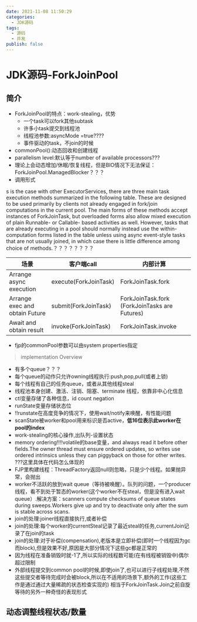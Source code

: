 ```yaml
---
date: 2021-11-08 11:50:29
categories:
  - JDK源码
tags:
  - 源码
  - 并发
publish: false
---
```


# JDK源码-ForkJoinPool

## 简介

- ForkJoinPool的特点：work-stealing，优势
  - 一个task可以fork其他subtask
  - 许多小task提交到线程池
  - 线程池参数:asyncMode =true????
  - 事件驱动的task，不join的时候
- commonPool():动态回收和创建线程
- parallelism level:默认等于number of available processors???
- 理论上会动态增加/休眠/恢复线程，但是BIO情况下无法保证：ForkJoinPool.ManagedBlocker？？？
- 调用形式

s is the case with other ExecutorServices, there are three main task execution methods summarized in the following table. These are designed to be used primarily by clients not already engaged in fork/join computations in the current pool. The main forms of these methods accept instances of ForkJoinTask, but overloaded forms also allow mixed execution of plain Runnable- or Callable- based activities as well. However, tasks that are already executing in a pool should normally instead use the within-computation forms listed in the table unless using async event-style tasks that are not usually joined, in which case there is little difference among choice of methods.？？？？？？？？

| 场景                           | 客户端call            | 内部计算                                      |
| ------------------------------ | --------------------- | --------------------------------------------- |
| Arrange async execution        | execute(ForkJoinTask) | ForkJoinTask.fork                             |
| Arrange exec and obtain Future | submit(ForkJoinTask)  | ForkJoinTask.fork (ForkJoinTasks are Futures) |
| Await and obtain result        | invoke(ForkJoinTask)  | ForkJoinTask.invoke                           |

- fjp的commonPool参数可以由system properties指定

> implementation Overview

- 有多个queue？？？
- 每个queue的动作只允许owning线程执行:push,pop,pull(或者上锁)
- 每个线程有自己的任务queue，或者从其他线程steal
- 线程池本身创建、激活、注销、阻塞、terminate 线程，依靠非中心化信息
- ctl变量存储了各种信息，id count negation
- runState变量存储状态位
- !!runstate在高度竞争的情况下，使用wait/notify来唤醒，有性能问题
- scanState被worker和pool用来标识是否active，**低16位表示此worker在pool的index**
- work-stealing的核心操作,出队列-设置状态
- memory ordering!!!!volatile的base变量，and always read it before other fields.The owner thread must ensure ordered updates, so writes use ordered intrinsics unless they can piggyback on those for other writes. ???这里具体在代码怎么体现的
- FJP里构建线程：ThreadFactory返回null则忽略，只是少个线程。如果抛异常，会抛出
- worker不活跃的放到wait queue（等待被唤醒）。队列的问题，一个producer线程，看不到处于暂态的worker(这个worker不在steal，但是没有进入wait queue）.解决方案：scanners compute checksums of queue states during sweeps.Workers give up and try to deactivate only after the sum is stable across scans.
- join的处理:joiner线程直接执行,或者补偿
- join的处理:每个worker的currentSteal记录了最近steal的任务,currentJoin记录了在join的task
- join的处理:对于补偿(compensation),老版本是立即补偿(即时一个线程因为gc而block),但是效果不好,原因是大部分情况下这些gc都是正常的
- 因为线程在准备销毁时就-1了,所以实际的线程数可能(在有线程被销毁中)偶尔超过限制
- 外部线程提交到common pool的时候,即使join了,也可以进行子线程处理,不然这些提交者等待完成时会被block,所以在不适用的场景下,额外的工作(这些工作是通过通过大量稀疏的状态检查实现的) 相当于ForkJoinTask.Join之前自旋等待的另外一种奇怪的表现形式

## 动态调整线程状态/数量
